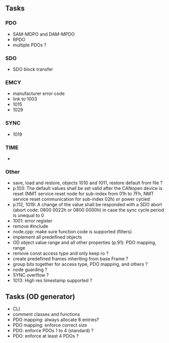## Tasks
### PDO
- SAM-MDPO and DAM-MPDO
- RPDO
- multiple PDOs ?

### SDO
- SDO block transfer

### EMCY
- manufacturer error code
- link to 1003
- 1015
- 1029

### SYNC
- 1019

### TIME
- 

### Other
- save, load and restore, objects 1010 and 1011, restore default from file ?
- p.103: The default values shall be set valid after the CANopen device is reset (NMT service reset node for sub-index from 01h to 7Fh, NMT service reset communication for sub-index 02h) or power cycled
- p.112, 1019: A change of the value shall be responded with a SDO abort (abort code: 0800 0022h or 0800 0000h) in case the sync cycle period is unequal to 0
- 1001: error register
- remove #include <cstdio> <cstdlib>
- node.cpp: make sure function code is supported (filters)
- implement all predefined objects
- OD object value range and all other properties (p.91): PDO mapping, range
- remove const access type and only keep ro ?
- create predefined frames inheriting from base Frame ?
- group bits together for access type, PDO mapping, and others ?
- node guarding ?
- SYNC overflow ?
- 1013: High res timestamp supported ?

## Tasks (OD generator)
- CLI
- comment classes and functions
- PDO mapping: always allocate 8 entries?
- PDO mapping: enforce correct size
- PDO: enforce PDOs 1 to 4 (standard) ?
- PDO: enforce at least 4 PDOs ?
